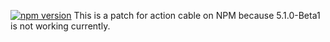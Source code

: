 [![npm version](https://badge.fury.io/js/actioncable-patch.svg)](https://badge.fury.io/js/actioncable-patch)
This is a patch for action cable on NPM because 5.1.0-Beta1 is not working currently. 
